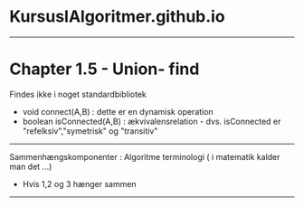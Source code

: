 # KursusIAlgoritmer.github.io

----

# Chapter 1.5 - Union- find

Findes ikke i noget standardbibliotek

- void connect(A,B)     : dette er en dynamisk operation
- boolean isConnected(A,B) : ækvivalensrelation - dvs. isConnected er "refelksiv","symetrisk" og "transitiv"

---

Sammenhængskomponenter : Algoritme terminologi ( i matematik kalder man det ...)

- Hvis 1,2 og 3 hænger sammen




----
